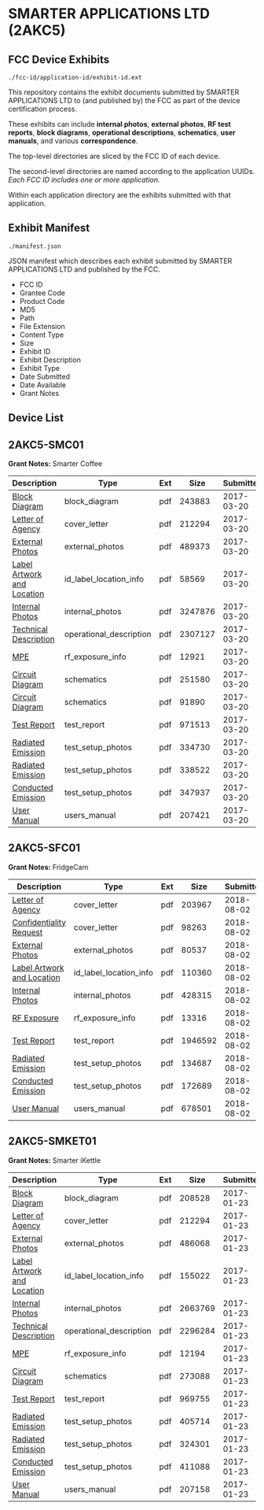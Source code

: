 # SMARTER APPLICATIONS LTD (2AKC5)
## FCC Device Exhibits

```
./fcc-id/application-id/exhibit-id.ext
```

This repository contains the exhibit documents submitted by SMARTER APPLICATIONS LTD to (and published by) the FCC as part of the device certification process.

These exhibits can include **internal photos**, **external photos**, **RF test reports**, **block diagrams**, **operational descriptions**, **schematics**, **user manuals**, and various **correspondence**.

The top-level directories are sliced by the FCC ID of each device.

The second-level directories are named according to the application UUIDs. *Each FCC ID includes one or more application.*

Within each application directory are the exhibits submitted with that application. 

## Exhibit Manifest

```
./manifest.json
```

JSON manifest which describes each exhibit submitted by SMARTER APPLICATIONS LTD and published by the FCC.

- FCC ID
- Grantee Code
- Product Code
- MD5
- Path
- File Extension
- Content Type
- Size
- Exhibit ID
- Exhibit Description
- Exhibit Type
- Date Submitted
- Date Available
- Grant Notes

## Device List
## 2AKC5-SMC01
**Grant Notes:** Smarter Coffee

| Description | Type | Ext | Size | Submitted | Available |
| ----------- | ---- | --- | ---- | --------- | --------- |
| [Block Diagram](2AKC5-SMC01/6b8e6a7dd4a80d0edf62c11be4fdf784/3324608.pdf) | block_diagram | pdf | 243883 | 2017-03-20 | 2017-03-20 |
| [Letter of Agency](2AKC5-SMC01/6b8e6a7dd4a80d0edf62c11be4fdf784/3267204.pdf) | cover_letter | pdf | 212294 | 2017-03-20 | 2017-03-20 |
| [External Photos](2AKC5-SMC01/6b8e6a7dd4a80d0edf62c11be4fdf784/3324615.pdf) | external_photos | pdf | 489373 | 2017-03-20 | 2017-03-20 |
| [Label Artwork and Location](2AKC5-SMC01/6b8e6a7dd4a80d0edf62c11be4fdf784/3324617.pdf) | id_label_location_info | pdf | 58569 | 2017-03-20 | 2017-03-20 |
| [Internal Photos](2AKC5-SMC01/6b8e6a7dd4a80d0edf62c11be4fdf784/3324616.pdf) | internal_photos | pdf | 3247876 | 2017-03-20 | 2017-03-20 |
| [Technical Description](2AKC5-SMC01/6b8e6a7dd4a80d0edf62c11be4fdf784/3324607.pdf) | operational_description | pdf | 2307127 | 2017-03-20 | 2017-03-20 |
| [MPE](2AKC5-SMC01/6b8e6a7dd4a80d0edf62c11be4fdf784/3324618.pdf) | rf_exposure_info | pdf | 12921 | 2017-03-20 | 2017-03-20 |
| [Circuit Diagram](2AKC5-SMC01/6b8e6a7dd4a80d0edf62c11be4fdf784/3324609.pdf) | schematics | pdf | 251580 | 2017-03-20 | 2017-03-20 |
| [Circuit Diagram](2AKC5-SMC01/6b8e6a7dd4a80d0edf62c11be4fdf784/3324610.pdf) | schematics | pdf | 91890 | 2017-03-20 | 2017-03-20 |
| [Test Report](2AKC5-SMC01/6b8e6a7dd4a80d0edf62c11be4fdf784/3324611.pdf) | test_report | pdf | 971513 | 2017-03-20 | 2017-03-20 |
| [Radiated Emission](2AKC5-SMC01/6b8e6a7dd4a80d0edf62c11be4fdf784/3324612.pdf) | test_setup_photos | pdf | 334730 | 2017-03-20 | 2017-03-20 |
| [Radiated Emission](2AKC5-SMC01/6b8e6a7dd4a80d0edf62c11be4fdf784/3324613.pdf) | test_setup_photos | pdf | 338522 | 2017-03-20 | 2017-03-20 |
| [Conducted Emission](2AKC5-SMC01/6b8e6a7dd4a80d0edf62c11be4fdf784/3324614.pdf) | test_setup_photos | pdf | 347937 | 2017-03-20 | 2017-03-20 |
| [User Manual](2AKC5-SMC01/6b8e6a7dd4a80d0edf62c11be4fdf784/3324606.pdf) | users_manual | pdf | 207421 | 2017-03-20 | 2017-03-20 |
## 2AKC5-SFC01
**Grant Notes:** FridgeCam

| Description | Type | Ext | Size | Submitted | Available |
| ----------- | ---- | --- | ---- | --------- | --------- |
| [Letter of Agency](2AKC5-SFC01/f64a5e564636decb039612eeb4889eaf/3949162.pdf) | cover_letter | pdf | 203967 | 2018-08-02 | 2018-08-02 |
| [Confidentiality Request](2AKC5-SFC01/f64a5e564636decb039612eeb4889eaf/3949163.pdf) | cover_letter | pdf | 98263 | 2018-08-02 | 2018-08-02 |
| [External Photos](2AKC5-SFC01/f64a5e564636decb039612eeb4889eaf/3949172.pdf) | external_photos | pdf | 80537 | 2018-08-02 | 2018-09-16 |
| [Label Artwork and Location](2AKC5-SFC01/f64a5e564636decb039612eeb4889eaf/3949174.pdf) | id_label_location_info | pdf | 110360 | 2018-08-02 | 2018-08-02 |
| [Internal Photos](2AKC5-SFC01/f64a5e564636decb039612eeb4889eaf/3949173.pdf) | internal_photos | pdf | 428315 | 2018-08-02 | 2018-09-16 |
| [RF Exposure](2AKC5-SFC01/f64a5e564636decb039612eeb4889eaf/3949176.pdf) | rf_exposure_info | pdf | 13316 | 2018-08-02 | 2018-08-02 |
| [Test Report](2AKC5-SFC01/f64a5e564636decb039612eeb4889eaf/3949169.pdf) | test_report | pdf | 1946592 | 2018-08-02 | 2018-08-02 |
| [Radiated Emission](2AKC5-SFC01/f64a5e564636decb039612eeb4889eaf/3949170.pdf) | test_setup_photos | pdf | 134687 | 2018-08-02 | 2018-09-16 |
| [Conducted Emission](2AKC5-SFC01/f64a5e564636decb039612eeb4889eaf/3949171.pdf) | test_setup_photos | pdf | 172689 | 2018-08-02 | 2018-09-16 |
| [User Manual](2AKC5-SFC01/f64a5e564636decb039612eeb4889eaf/3949164.pdf) | users_manual | pdf | 678501 | 2018-08-02 | 2018-09-16 |
## 2AKC5-SMKET01
**Grant Notes:** Smarter iKettle

| Description | Type | Ext | Size | Submitted | Available |
| ----------- | ---- | --- | ---- | --------- | --------- |
| [Block Diagram](2AKC5-SMKET01/6c5fd9595505a255eb46e74a254f5867/3267207.pdf) | block_diagram | pdf | 208528 | 2017-01-23 | 2017-01-23 |
| [Letter of Agency](2AKC5-SMKET01/6c5fd9595505a255eb46e74a254f5867/3267204.pdf) | cover_letter | pdf | 212294 | 2017-01-23 | 2017-01-23 |
| [External Photos](2AKC5-SMKET01/6c5fd9595505a255eb46e74a254f5867/3267213.pdf) | external_photos | pdf | 486068 | 2017-01-23 | 2017-01-23 |
| [Label Artwork and Location](2AKC5-SMKET01/6c5fd9595505a255eb46e74a254f5867/3267214.pdf) | id_label_location_info | pdf | 155022 | 2017-01-23 | 2017-01-23 |
| [Internal Photos](2AKC5-SMKET01/6c5fd9595505a255eb46e74a254f5867/3267215.pdf) | internal_photos | pdf | 2663769 | 2017-01-23 | 2017-01-23 |
| [Technical Description](2AKC5-SMKET01/6c5fd9595505a255eb46e74a254f5867/3267206.pdf) | operational_description | pdf | 2296284 | 2017-01-23 | 2017-01-23 |
| [MPE](2AKC5-SMKET01/6c5fd9595505a255eb46e74a254f5867/3267216.pdf) | rf_exposure_info | pdf | 12194 | 2017-01-23 | 2017-01-23 |
| [Circuit Diagram](2AKC5-SMKET01/6c5fd9595505a255eb46e74a254f5867/3267208.pdf) | schematics | pdf | 273088 | 2017-01-23 | 2017-01-23 |
| [Test Report](2AKC5-SMKET01/6c5fd9595505a255eb46e74a254f5867/3267209.pdf) | test_report | pdf | 969755 | 2017-01-23 | 2017-01-23 |
| [Radiated Emission](2AKC5-SMKET01/6c5fd9595505a255eb46e74a254f5867/3267210.pdf) | test_setup_photos | pdf | 405714 | 2017-01-23 | 2017-01-23 |
| [Radiated Emission](2AKC5-SMKET01/6c5fd9595505a255eb46e74a254f5867/3267211.pdf) | test_setup_photos | pdf | 324301 | 2017-01-23 | 2017-01-23 |
| [Conducted Emission](2AKC5-SMKET01/6c5fd9595505a255eb46e74a254f5867/3267212.pdf) | test_setup_photos | pdf | 411088 | 2017-01-23 | 2017-01-23 |
| [User Manual](2AKC5-SMKET01/6c5fd9595505a255eb46e74a254f5867/3267205.pdf) | users_manual | pdf | 207158 | 2017-01-23 | 2017-01-23 |
